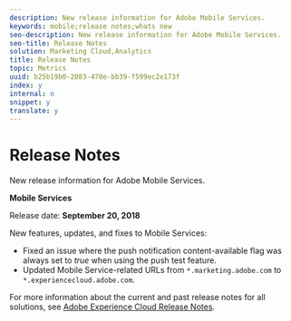 ```yaml
---
description: New release information for Adobe Mobile Services.
keywords: mobile;release notes;whats new
seo-description: New release information for Adobe Mobile Services.
seo-title: Release Notes
solution: Marketing Cloud,Analytics
title: Release Notes
topic: Metrics
uuid: b25b19b0-2083-470e-bb39-f599ec2e173f
index: y
internal: n
snippet: y
translate: y
---
```


# Release Notes

New release information for Adobe Mobile Services.

<a id="section_6F324010FC19458480874B61776351DE"></a>

**Mobile Services**

Release date: **September 20, 2018**

New features, updates, and fixes to Mobile Services:

* Fixed an issue where the push notification content-available flag was always set to *true* when using the push test feature. 
* Updated Mobile Service-related URLs from `*.marketing.adobe.com` to `*.experiencecloud.adobe.com`.

<a id="section_9971225D885743AEBD9E77FC90073234"></a>

For more information about the current and past release notes for all solutions, see [Adobe Experience Cloud Release Notes](https://marketing.adobe.com/resources/help/en_US/whatsnew/). 
